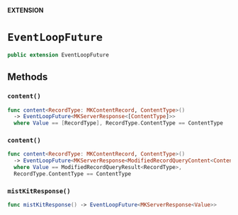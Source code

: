 **EXTENSION**

# `EventLoopFuture`
```swift
public extension EventLoopFuture
```

## Methods
### `content()`

```swift
func content<RecordType: MKContentRecord, ContentType>()
  -> EventLoopFuture<MKServerResponse<[ContentType]>>
  where Value == [RecordType], RecordType.ContentType == ContentType
```

### `content()`

```swift
func content<RecordType: MKContentRecord, ContentType>()
  -> EventLoopFuture<MKServerResponse<ModifiedRecordQueryContent<ContentType>>>
  where Value == ModifiedRecordQueryResult<RecordType>,
  RecordType.ContentType == ContentType
```

### `mistKitResponse()`

```swift
func mistKitResponse() -> EventLoopFuture<MKServerResponse<Value>>
```
